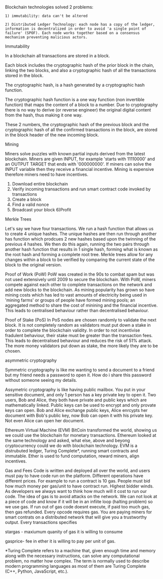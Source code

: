 Blockchain technologies solved 2 problems:

    1) immutability: data can't be altered

    2) Distributed Ledger Technology: each node has a copy of the ledger, information is decentralized in order to avoid 'a single point of failure' (SPOF). Each node works together based on a consensus mechanism preventing malicious actors.

Immutability

In a blockchain all transactions are stored in a block.

Each block includes the cryptographic hash of the prior block in the chain, linking the two blocks, and also a cryptographic hash of all the transactions stored in the block.

The cryptographic hash, is a hash generated by a cryptographic hash function.

The cryptographic hash function is a one way function (non invertible function) that maps the content of a block to a number. Due to cryptography there is no way to derive (or reverse engineer) the original digital content from the hash, thus making it one way.

These 2 numbers, the cryptographic hash of the previous block and the cryptographic hash of all the confirmed transactions in the block, are stored in the block header of the new incoming block.

Mining

Miners solve puzzles with known partial inputs derived from the latest blockchain. Miners are given INPUT, for example 'starts with 11110000' and an OUTPUT TARGET that ends with '000000000'. If miners can solve the INPUT variable then they receive a financial incentive. Mining is expensive therefore miners need to have incentives.

1. Download entire blockchain
2. Verify incoming transactions and run smart contract code invoked by transactions
3. Create a block
4. Find a valid nonce
5. Broadcast your block
   6)Profit

Merkle Trees

Let's say we have four transactions. We run a hash function that allows us to create 4 unique hashes. The unique hashes are then run through another has function which prodcues 2 new hashes based upon the twinning of the previous 4 hashes. We then do this again, running the two pairs through another hash function that results in 1 single hash, forming what is known as the root hash and forming a complete root tree. Merkle trees allow for any changes within a block to be verified by comparing the current state of the block to the original version.

Proof of Work (PoW)
PoW was created in the 90s to combat spam but was not used extensively until 2009 to secure the blockchain. With PoW, miners compete against each other to complete transactions on the network and add new blocks to the blockchain. As mining popularity has grown so have mining costs which has led to vast amounts of electricity being used in 'mining farms' or groups of people have formed mining pools; an aggregated method to share the cost of minining and the financial incentive. This leads to centralised behaviour rather than decentralised behaviour.

Proof of Stake (PoS)
In PoS nodes are chosen randomly to validate the next block. It is not completely random as validators must put down a stake in order to complete the blockchain validity. In order to not incentivise fradulent behaviour, their stake must be greater than the transaction fees. This leads to decentralised behaviour and reduces the risk of 51% attack. The more money validators put down as stake, the more likely they are to be chosen.

asymmetric cryptography

Symmetric cryptography is like me wanting to send a document to a friend but my friend needs a password to open it. How do i share this password without someone seeing my details.

Assymetric cryptography is like having public mailbox. You put in your sensitive document, and only 1 person has a key private key to open it. Two users, Bob and Alice, they both have private and public keys which are mathematically linked. Public keys can be used to encrypt and only provate keys can open.
Bob and Alice exchange public keys, Alice enrcypts her document with Bob's public key, now Bob can open it with his private key. Not even Alice can open her document.

Ethereum Virtual Machine (EVM)
BitCoin transformed the world, showing us we could use the blockchain for monetary transactions. Ethereum looked at the same technology and asked, what else, above and beyong cryptocurrency could we do with blockchain technology. EVM is a distrubuted ledger, Turing Complete\*, running smart contracts and immutable. Ether is used to fund computation, reward miners, align incentives.

Gas and Fees
Code is written and deployed all over the world, and users must pay to have code run on the platform. Different operations have different prices. For example to run a contract is 10 gas. People must bid how much money per gas/unit to have contract run. Highest bidder winds. As developers we always want to think how much will it cost to run our code. The idea of gas is to avoid attacks on the network. We can not look at a piece of code and know if it will be in an infiite loop (halting problem) so we use gas. If run out of gas code doesnt execute, if paid too much gas, then gas refunded. Every opcode requires gas. You are paying miners for smart contrats on a distributed network that will give you a trustworthy output. Every transactions specifies

stargas - maxiumum quanity of gas it is willing to consume

gasprice- fee in ether it is willing to pay per unit of gas.

\*Turing Complete refers to a machine that, given enough time and memory along with the necessary instructions, can solve any computational problem, no matter how complex. The term is normally used to describe modern programming languages as most of them are Turing Complete (C++, Python, JavaScript, etc.).
